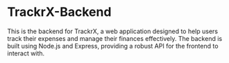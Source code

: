 # TrackrX-Backend

This is the backend for TrackrX, a web application designed to help users track their expenses
and manage their finances effectively. The backend is built using Node.js and Express, providing a robust API for the frontend to interact with.